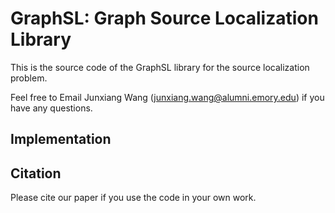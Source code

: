
# GraphSL: Graph Source Localization Library

This is the source code of the GraphSL library for the source localization problem.

Feel free to Email Junxiang Wang (junxiang.wang@alumni.emory.edu) if you have any questions.

## Implementation


## Citation

Please cite our paper if you use the code in your own work.

